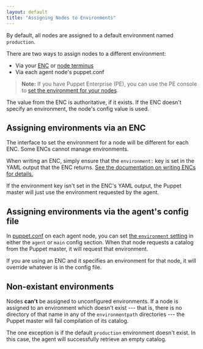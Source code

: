 ```yaml
---
layout: default
title: "Assigning Nodes to Environments"
---
```


[enc]: /guides/external_nodes.html
[node terminus]: ./subsystem_catalog_compilation.html#step-1-retrieve-the-node-object
[enc_environment]: /guides/external_nodes.html#environment
[puppet.conf]: ./config_file_main.html
[env_setting]: ./configuration.html#environment


By default, all nodes are assigned to a default environment named `production`.

There are two ways to assign nodes to a different environment:

* Via your [ENC][] or [node terminus][]
* Via each agent node's puppet.conf

> **Note:** If you have Puppet Enterprise (PE), you can use the PE console to [set the environment for your nodes]({{pe}}/console_classes_groups.html#creating-environment-node-groups).

The value from the ENC is authoritative, if it exists. If the ENC doesn't specify an environment, the node's config value is used.

## Assigning environments via an ENC

The interface to set the environment for a node will be different for each ENC. Some ENCs cannot manage environments.

When writing an ENC, simply ensure that the `environment:` key is set in the YAML output that the ENC returns. [See the documentation on writing ENCs for details.][enc_environment]

If the environment key isn't set in the ENC's YAML output, the Puppet master will just use the environment requested by the agent.

## Assigning environments via the agent's config file

In [puppet.conf][] on each agent node, you can set [the `environment` setting][env_setting] in either the `agent` or `main` config section. When that node requests a catalog from the Puppet master, it will request that environment.

If you are using an ENC and it specifies an environment for that node, it will override whatever is in the config file.

## Non-existant environments

Nodes **can't** be assigned to unconfigured environments. If a node is assigned to an environment which doesn't exist --- that is, there is no directory of that name in any of the `environmentpath` directories --- the Puppet master will fail compilation of its catalog.

The one exception is if the default `production` environment doesn't exist. In this case, the agent will successfully retrieve an empty catalog.


